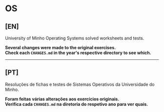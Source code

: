 # OS

## [EN]

University of Minho Operating Systems solved worksheets and tests.<br/>

__Several changes were made to the original exercises.<br/>
Check each `CHANGES.md` in the year's respective directory to see which.__

---

## [PT]

Resoluções de fichas e testes de Sistemas Operativos da Universidade do Minho.<br/>

__Foram feitas várias alterações aos exercícios originais.<br/>
Verifica cada `CHANGES.md` na diretoria do respetivo ano para ver quais.__
